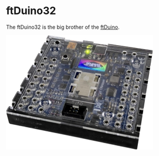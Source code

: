 # ftDuino32

The ftDuino32 is the big brother of the [ftDuino](http://ftDuino.de).

![photo](www/images/ftduino32.jpg)
